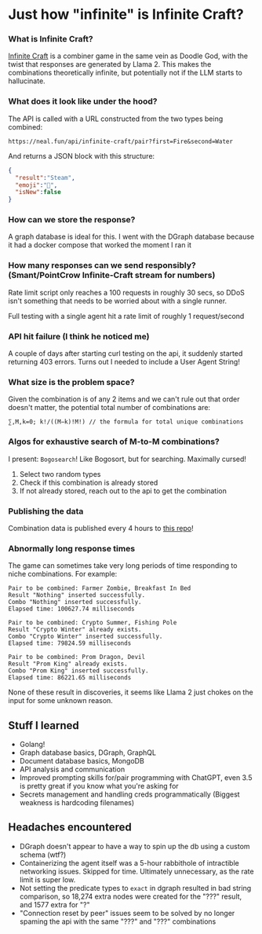 # Just how "infinite" is Infinite Craft?
### What is Infinite Craft?
[Infinite Craft](https://neal.fun/infinite-craft/) is a combiner game in the same vein as Doodle God, with the twist that responses are generated by Llama 2. This makes the combinations theoretically infinite, but potentially not if the LLM starts to hallucinate.

### What does it look like under the hood?
The API is called with a URL constructed from the two types being combined:
```
https://neal.fun/api/infinite-craft/pair?first=Fire&second=Water
```
And returns a JSON block with this structure:
```json
{
  "result":"Steam",
  "emoji":"💨",
  "isNew":false
}
```

### How can we store the response?  
A graph database is ideal for this. I went with the DGraph database because it had a docker compose that worked the moment I ran it  

### How many responses can we send responsibly? (Smant/PointCrow Infinite-Craft stream for numbers)  
Rate limit script only reaches a 100 requests in roughly 30 secs, so DDoS isn't something that needs to be worried about with a single runner.

Full testing with a single agent hit a rate limit of roughly 1 request/second

### API hit failure (I think he noticed me)
A couple of days after starting curl testing on the api, it suddenly started returning 403 errors. Turns out I needed to include a User Agent String!

### What size is the problem space?
Given the combination is of any 2 items and we can't rule out that order doesn't matter, the potential total number of combinations are:
```
∑,M,k=0; k!/((M−k)!M!) // the formula for total unique combinations
```

### Algos for exhaustive search of M-to-M combinations?
I present: `Bogosearch`! Like Bogosort, but for searching. Maximally cursed!
1. Select two random types
2. Check if this combination is already stored
3. If not already stored, reach out to the api to get the combination

### Publishing the data
Combination data is published every 4 hours to [this repo](https://github.com/shitwolfymakes/NoFunNealData)!

### Abnormally long response times
The game can sometimes take very long periods of time responding to niche combinations. For example:
```
Pair to be combined: Farmer Zombie, Breakfast In Bed
Result "Nothing" inserted successfully.
Combo "Nothing" inserted successfully.
Elapsed time: 100627.74 milliseconds
```
```
Pair to be combined: Crypto Summer, Fishing Pole
Result "Crypto Winter" already exists.
Combo "Crypto Winter" inserted successfully.
Elapsed time: 79824.59 milliseconds
```
```
Pair to be combined: Prom Dragon, Devil
Result "Prom King" already exists.
Combo "Prom King" inserted successfully.
Elapsed time: 86221.65 milliseconds
```
None of these result in discoveries, it seems like Llama 2 just chokes on the input for some unknown reason.
## Stuff I learned
- Golang!
- Graph database basics, DGraph, GraphQL
- Document database basics, MongoDB
- API analysis and communication
- Improved prompting skills for/pair programming with ChatGPT, even 3.5 is pretty great if you know what you're asking for
- Secrets management and handling creds programmatically (Biggest weakness is hardcoding filenames)

## Headaches encountered
- DGraph doesn't appear to have a way to spin up the db using a custom schema (wtf?)
- Containerizing the agent itself was a 5-hour rabbithole of intractible networking issues. Skipped for time. Ultimately unnecessary, as the rate limit is super low.
- Not setting the predicate types to `exact` in dgraph resulted in bad string comparison, so 18,274 extra nodes were created for the "???" result, and 1577 extra for "?"
- "Connection reset by peer" issues seem to be solved by no longer spaming the api with the same "???" and "???" combinations
